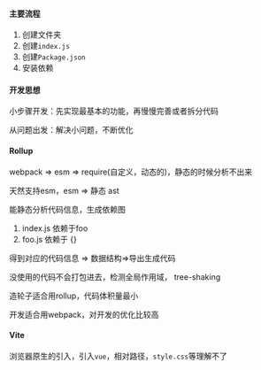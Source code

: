 #### 主要流程

1. 创建文件夹
2. 创建`index.js`
3. 创建`Package.json`
4. 安装依赖

#### 开发思想

小步骤开发：先实现最基本的功能，再慢慢完善或者拆分代码

从问题出发：解决小问题，不断优化

#### Rollup

webpack  => esm => require(自定义，动态的)，静态的时候分析不出来

天然支持esm，esm => 静态 ast

能静态分析代码信息，生成依赖图

1. index.js 依赖于foo
2. foo.js 依赖于 {}

得到对应的代码信息 => 数据结构=>导出生成代码

没使用的代码不会打包进去，检测全局作用域， tree-shaking

造轮子适合用rollup，代码体积量最小

开发适合用webpack，对开发的优化比较高

#### Vite

浏览器原生的引入，引入`vue`，相对路径，`style.css`等理解不了